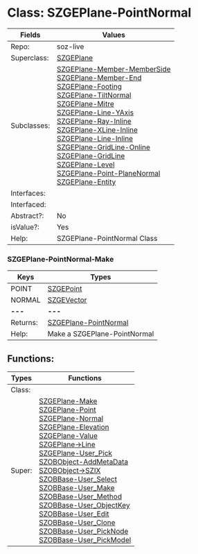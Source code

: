 
# Class:	SZGEPlane-PointNormal

| Fields | Values |
| --------- | --------- |
| Repo: | soz-live |
| Superclass: | [SZGEPlane](SZGEPlane.html) |
| Subclasses: | [SZGEPlane-Member-MemberSide](SZGEPlane-Member-MemberSide.html) <br> [SZGEPlane-Member-End](SZGEPlane-Member-End.html) <br> [SZGEPlane-Footing](SZGEPlane-Footing.html) <br> [SZGEPlane-TiltNormal](SZGEPlane-TiltNormal.html) <br> [SZGEPlane-Mitre](SZGEPlane-Mitre.html) <br> [SZGEPlane-Line-YAxis](SZGEPlane-Line-YAxis.html) <br> [SZGEPlane-Ray-Inline](SZGEPlane-Ray-Inline.html) <br> [SZGEPlane-XLine-Inline](SZGEPlane-XLine-Inline.html) <br> [SZGEPlane-Line-Inline](SZGEPlane-Line-Inline.html) <br> [SZGEPlane-GridLine-Online](SZGEPlane-GridLine-Online.html) <br> [SZGEPlane-GridLine](SZGEPlane-GridLine.html) <br> [SZGEPlane-Level](SZGEPlane-Level.html) <br> [SZGEPlane-Point-PlaneNormal](SZGEPlane-Point-PlaneNormal.html) <br> [SZGEPlane-Entity](SZGEPlane-Entity.html) |
| Interfaces: |  |
| Interfaced: |  |
| Abstract?: | No |
| isValue?: | Yes |
| Help: | SZGEPlane-PointNormal Class |

### SZGEPlane-PointNormal-Make

| Keys | Types |
| --------- | --------- |
| POINT | [SZGEPoint](SZGEPoint.html) |
| NORMAL | [SZGEVector](SZGEVector.html) |
| **---** | **---** |
| Returns: | [SZGEPlane-PointNormal](SZGEPlane-PointNormal.html) |
| Help: | Make a SZGEPlane-PointNormal |


## Functions:

| Types | Functions |
| --------- | --------- |
| Class: |  |
| Super: | [SZGEPlane-Make](SZGEPlane.html) <br> [SZGEPlane-Point](SZGEPlane.html) <br> [SZGEPlane-Normal](SZGEPlane.html) <br> [SZGEPlane-Elevation](SZGEPlane.html) <br> [SZGEPlane-Value](SZGEPlane.html) <br> [SZGEPlane->Line](SZGEPlane.html) <br> [SZGEPlane-User_Pick](SZGEPlane.html) <br> [SZOBObject-AddMetaData](SZOBObject.html) <br> [SZOBObject->SZIX](SZOBObject.html) <br> [SZOBBase-User_Select](SZOBBase.html) <br> [SZOBBase-User_Make](SZOBBase.html) <br> [SZOBBase-User_Method](SZOBBase.html) <br> [SZOBBase-User_ObjectKey](SZOBBase.html) <br> [SZOBBase-User_Edit](SZOBBase.html) <br> [SZOBBase-User_Clone](SZOBBase.html) <br> [SZOBBase-User_PickNode](SZOBBase.html) <br> [SZOBBase-User_PickModel](SZOBBase.html) |


